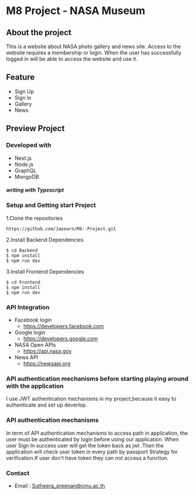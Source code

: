 # M8 Project - NASA Museum

## About the project
This is a website about NASA photo gallery and news site. Access to the website requires a membership or login. When the user has successfully logged in will be able to access the website and use it.
## Feature
- Sign Up
- Sign in
- Gallery
- News
## Preview Project
### Developed with
- Next.js
- Node.js
- GraphQL
- MongoDB
##### writing with Typescript 
### Setup and Getting start Project
1.Clone the repositories
```
https://github.com/Jaoearn/M8--Project.git 
```
2.Install Backend Dependencies
```
$ cd Backend
$ npm install
$ npm run dev
```
3.Install Frontend Dependencies
```
$ cd Frontend
$ npm install
$ npm run dev
```
### API Integration
- Facebook login
  - https://developers.facebook.com
- Google login
  - https://developers.google.com
- NASA Open APIs
  - https://api.nasa.gov
- News API
  - https://newsapi.org
### API authentication mechanisms before starting playing around with the application
I use JWT authentication mechanisms  in my project,because it easy to authenticate and set up deverlop.
### API authentication mechanisms
 In term of API authentication mechanisms to access path in application, the user must be authenticated by login before using our application.  When user Sign In success user will get the token back as jwt .Then the application will check user token in every path by passport Strategy for verification.If user don't have token they can not access a function.
### Contact
- Email : Sutheera_preenan@cmu.ac.th
 
